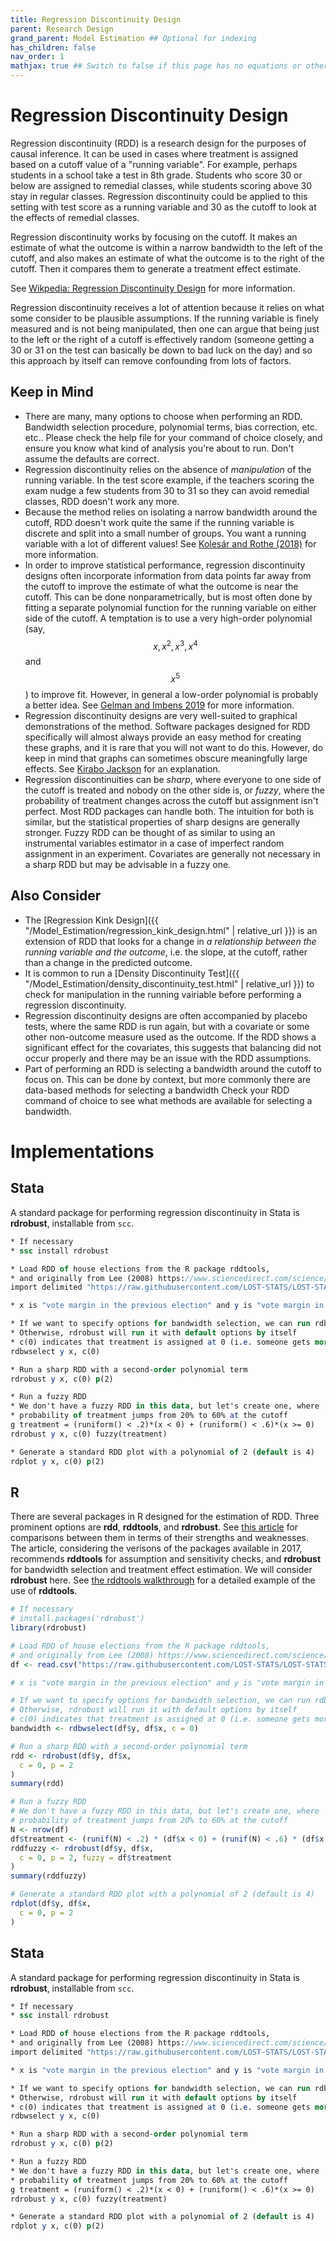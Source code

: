 ```yaml
---
title: Regression Discontinuity Design
parent: Research Design
grand_parent: Model Estimation ## Optional for indexing
has_children: false
nav_order: 1
mathjax: true ## Switch to false if this page has no equations or other math rendering.
---
```


# Regression Discontinuity Design

Regression discontinuity (RDD) is a research design for the purposes of causal inference. It can be used in cases where treatment is assigned based on a cutoff value of a "running variable". For example, perhaps students in a school take a test in 8th grade. Students who score 30 or below are assigned to remedial classes, while students scoring above 30 stay in regular classes. Regression discontinuity could be applied to this setting with test score as a running variable and 30 as the cutoff to look at the effects of remedial classes.

Regression discontinuity works by focusing on the cutoff. It makes an estimate of what the outcome is within a narrow bandwidth to the left of the cutoff, and also makes an estimate of what the outcome is to the right of the cutoff. Then it compares them to generate a treatment effect estimate.

See [Wikpedia: Regression Discontinuity Design](https://en.wikipedia.org/wiki/Regression_discontinuity_design) for more information.

Regression discontinuity receives a lot of attention because it relies on what some consider to be plausible assumptions. If the running variable is finely measured and is not being manipulated, then one can argue that being just to the left or the right of a cutoff is effectively random (someone getting a 30 or 31 on the test can basically be down to bad luck on the day) and so this approach by itself can remove confounding from lots of factors.

## Keep in Mind

- There are many, many options to choose when performing an RDD. Bandwidth selection procedure, polynomial terms, bias correction, etc. etc.. Please check the help file for your command of choice closely, and ensure you know what kind of analysis you're about to run. Don't assume the defaults are correct.
- Regression discontinuity relies on the absence of *manipulation* of the running variable. In the test score example, if the teachers scoring the exam nudge a few students from 30 to 31 so they can avoid remedial classes, RDD doesn't work any more.
- Because the method relies on isolating a narrow bandwidth around the cutoff, RDD doesn't work quite the same if the running variable is discrete and split into a small number of groups. You want a running variable with a lot of different values! See [Kolesár and Rothe (2018)](https://www.aeaweb.org/articles?id=10.1257/aer.20160945) for more information.
- In order to improve statistical performance, regression discontinuity designs often incorporate information from data points far away from the cutoff to improve the estimate of what the outcome is near the cutoff. This can be done nonparametrically, but is most often done by fitting a separate polynomial function for the running variable on either side of the cutoff. A temptation is to use a very high-order polynomial (say, $$x, x^2, x^3, x^4$$ and $$x^5$$) to improve fit. However, in general a low-order polynomial is probably a better idea. See [Gelman and Imbens 2019](https://amstat.tandfonline.com/doi/abs/10.1080/07350015.2017.1366909) for more information.
- Regression discontinuity designs are very well-suited to graphical demonstrations of the method. Software packages designed for RDD specifically will almost always provide an easy method for creating these graphs, and it is rare that you will not want to do this. However, do keep in mind that graphs can sometimes obscure meaningfully large effects. See [Kirabo Jackson](https://twitter.com/KiraboJackson/status/1074110061025419268) for an explanation.
- Regression discontinuities can be *sharp*, where everyone to one side of the cutoff is treated and nobody on the other side is, or *fuzzy*, where the probability of treatment changes across the cutoff but assignment isn't perfect. Most RDD packages can handle both. The intuition for both is similar, but the statistical properties of sharp designs are generally stronger. Fuzzy RDD can be thought of as similar to using an instrumental variables estimator in a case of imperfect random assignment in an experiment. Covariates are generally not necessary in a sharp RDD but may be advisable in a fuzzy one.

## Also Consider

- The [Regression Kink Design]({{ "/Model_Estimation/regression_kink_design.html" | relative_url }}) is an extension of RDD that looks for a change in *a relationship between the running variable and the outcome*, i.e. the slope, at the cutoff, rather than a change in the predicted outcome.
- It is common to run a [Density Discontinuity Test]({{ "/Model_Estimation/density_discontinuity_test.html" | relative_url }}) to check for manipulation in the running vairiable before performing a regression discontinuity.
- Regression discontinuity designs are often accompanied by placebo tests, where the same RDD is run again, but with a covariate or some other non-outcome measure used as the outcome. If the RDD shows a significant effect for the covariates, this suggests that balancing did not occur properly and there may be an issue with the RDD assumptions.
- Part of performing an RDD is selecting a bandwidth around the cutoff to focus on. This can be done by context, but more commonly there are data-based methods for selecting a bandwidth Check your RDD command of choice to see what methods are available for selecting a bandwidth.

# Implementations

## Stata

A standard package for performing regression discontinuity in Stata is **rdrobust**, installable from `scc`.

```stata
* If necessary
* ssc install rdrobust

* Load RDD of house elections from the R package rddtools,
* and originally from Lee (2008) https://www.sciencedirect.com/science/article/abs/pii/S0304407607001121
import delimited "https://raw.githubusercontent.com/LOST-STATS/LOST-STATS.github.io/master/Estimation/Data/Regression_Discontinuity_Design/house.csv", clear

* x is "vote margin in the previous election" and y is "vote margin in this election"

* If we want to specify options for bandwidth selection, we can run rdbwselect directly.
* Otherwise, rdrobust will run it with default options by itself
* c(0) indicates that treatment is assigned at 0 (i.e. someone gets more votes than the opponent)
rdbwselect y x, c(0)

* Run a sharp RDD with a second-order polynomial term
rdrobust y x, c(0) p(2)

* Run a fuzzy RDD
* We don't have a fuzzy RDD in this data, but let's create one, where
* probability of treatment jumps from 20% to 60% at the cutoff
g treatment = (runiform() < .2)*(x < 0) + (runiform() < .6)*(x >= 0)
rdrobust y x, c(0) fuzzy(treatment)

* Generate a standard RDD plot with a polynomial of 2 (default is 4)
rdplot y x, c(0) p(2)
```

## R

There are several packages in R designed for the estimation of RDD. Three prominent options are **rdd**, **rddtools**, and **rdrobust**. See [this article](https://files.eric.ed.gov/fulltext/EJ1141190.pdf) for comparisons between them in terms of their strengths and weaknesses. The article, considering the verisons of the packages available in 2017, recommends **rddtools** for assumption and sensitivity checks, and **rdrobust** for bandwidth selection and treatment effect estimation. We will consider **rdrobust** here. See [the rddtools walkthrough](https://github.com/bquast/rddtools-article) for a detailed example of the use of **rddtools**.

```r
# If necessary
# install.packages('rdrobust')
library(rdrobust)

# Load RDD of house elections from the R package rddtools,
# and originally from Lee (2008) https://www.sciencedirect.com/science/article/abs/pii/S0304407607001121
df <- read.csv("https://raw.githubusercontent.com/LOST-STATS/LOST-STATS.github.io/master/Model_Estimation/Data/Regression_Discontinuity_Design/house.csv")

# x is "vote margin in the previous election" and y is "vote margin in this election"

# If we want to specify options for bandwidth selection, we can run rdbwselect directly.
# Otherwise, rdrobust will run it with default options by itself
# c(0) indicates that treatment is assigned at 0 (i.e. someone gets more votes than the opponent)
bandwidth <- rdbwselect(df$y, df$x, c = 0)

# Run a sharp RDD with a second-order polynomial term
rdd <- rdrobust(df$y, df$x,
  c = 0, p = 2
)
summary(rdd)

# Run a fuzzy RDD
# We don't have a fuzzy RDD in this data, but let's create one, where
# probability of treatment jumps from 20% to 60% at the cutoff
N <- nrow(df)
df$treatment <- (runif(N) < .2) * (df$x < 0) + (runif(N) < .6) * (df$x >= 0)
rddfuzzy <- rdrobust(df$y, df$x,
  c = 0, p = 2, fuzzy = df$treatment
)
summary(rddfuzzy)

# Generate a standard RDD plot with a polynomial of 2 (default is 4)
rdplot(df$y, df$x,
  c = 0, p = 2
)
```

## Stata

A standard package for performing regression discontinuity in Stata is **rdrobust**, installable from `scc`.

```stata
* If necessary
* ssc install rdrobust

* Load RDD of house elections from the R package rddtools,
* and originally from Lee (2008) https://www.sciencedirect.com/science/article/abs/pii/S0304407607001121
import delimited "https://raw.githubusercontent.com/LOST-STATS/LOST-STATS.github.io/master/Model_Estimation/Data/Regression_Discontinuity_Design/house.csv", clear

* x is "vote margin in the previous election" and y is "vote margin in this election"

* If we want to specify options for bandwidth selection, we can run rdbwselect directly.
* Otherwise, rdrobust will run it with default options by itself
* c(0) indicates that treatment is assigned at 0 (i.e. someone gets more votes than the opponent)
rdbwselect y x, c(0)

* Run a sharp RDD with a second-order polynomial term
rdrobust y x, c(0) p(2)

* Run a fuzzy RDD
* We don't have a fuzzy RDD in this data, but let's create one, where
* probability of treatment jumps from 20% to 60% at the cutoff
g treatment = (runiform() < .2)*(x < 0) + (runiform() < .6)*(x >= 0)
rdrobust y x, c(0) fuzzy(treatment)

* Generate a standard RDD plot with a polynomial of 2 (default is 4)
rdplot y x, c(0) p(2)
```

